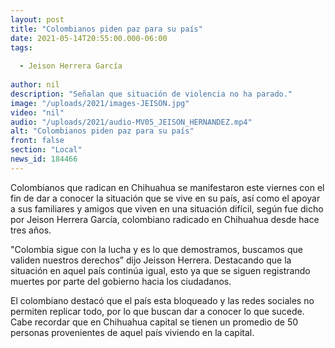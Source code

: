```yaml
---
layout: post
title: "Colombianos piden paz para su país"
date: 2021-05-14T20:55:00.000-06:00
tags:
  
  - Jeison Herrera García
  
author: nil
description: "Señalan que situación de violencia no ha parado."
image: "/uploads/2021/images-JEISON.jpg"
video: "nil"
audio: "/uploads/2021/audio-MV05_JEISON_HERNANDEZ.mp4"
alt: "Colombianos piden paz para su país"
front: false
section: "Local"
news_id: 184466
---
```


Colombianos que radican en Chihuahua se manifestaron este viernes con el fin de dar a conocer la situación que se vive en su país, así como el apoyar a sus familiares y amigos que viven en una situación difícil, según fue dicho por Jeison Herrera García, colombiano radicado en Chihuahua desde hace tres años.

"Colombia sigue con la lucha y es lo que demostramos, buscamos que validen nuestros derechos” dijo Jeisson Herrera. Destacando que la situación en aquel país continúa igual, esto ya que se siguen registrando muertes por parte del gobierno hacia los ciudadanos.

El colombiano destacó que el país esta bloqueado y las redes sociales no permiten replicar todo, por lo que buscan dar a conocer lo que sucede. Cabe recordar que en Chihuahua capital se tienen un promedio de 50 personas provenientes de aquel país viviendo en la capital.
